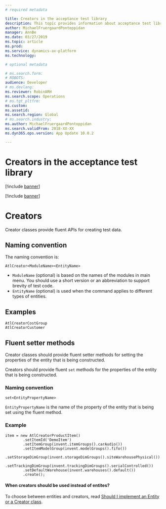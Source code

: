 ```yaml
---
# required metadata

title: Creators in the acceptance test library
description: This topic provides information about acceptance test library creators.
author: MichaelFruergaardPontoppidan
manager: AnnBe
ms.date: 03/27/2019
ms.topic: article
ms.prod: 
ms.service: dynamics-ax-platform
ms.technology: 

# optional metadata

# ms.search.form: 
# ROBOTS: 
audience: Developer
# ms.devlang: 
ms.reviewer: RobinARH
ms.search.scope: Operations
# ms.tgt_pltfrm: 
ms.custom: 
ms.assetid: 
ms.search.region: Global
# ms.search.industry: 
ms.author: MichaelFruergaardPontoppidan
ms.search.validFrom: 2018-XX-XX
ms.dyn365.ops.version: App Update 10.0.2

---
```


# Creators in the acceptance test library

[!include [banner](../includes/banner.md)]

[!include [banner](../includes/preview-banner.md)]

# Creators
Creator classes provide fluent APIs for creating test data. 

## Naming convention
The naming convention is:

```AtlCreator<ModuleName><EntityName>```

+ `ModuleName` (optional) is based on the names of the modules in main menu. You should use a short version or an abbreviation to support brevity of test code.
+ `EntityName` (optional) is used when the command applies to different types of entities.

## Examples
```
AtlCreatorCostGroup
AtlCreatorCustomer
```

## Fluent setter methods
Creator classes should provide fluent setter methods for setting the properties of the entity that is being constructed.

Creators should provide fluent `set` methods for the properties of the entity that is being constructed.

### Naming convention
```set<EntityPropertyName>```

`EntityPropertyName` is the name of the property of the entity that is being set using the fluent method.

### Example
```
item = new AtlCreatorProductItem()
        .setItemId('DemoItem')
        .setItemGroup(invent.itemGroups().carAudio())
        .setItemModelGroup(invent.modelGroups().fifo())                           
        .setStorageDimGroup(invent.storageDimGroups().siteWarehousePhysical())
        .setTrackingDimGroup(invent.trackingDimGroups().serialControlled())
        .setDefaultWarehouse(invent.warehouses().default())
        .create();

```

#### When creators should be used instead of entites?
To choose between entities and creators, read [Should I implement an Entity or a Creator class](atl-faq.md#should-i-implement-an-entity-or-a-creator-class).

